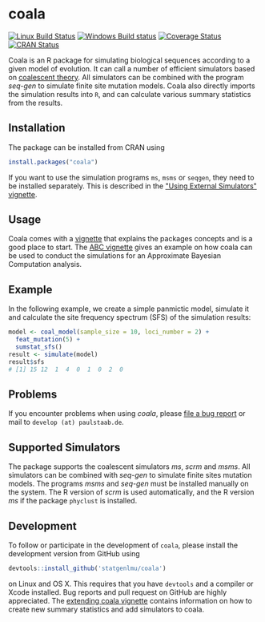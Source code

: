 coala
=====

[![Linux Build Status](https://travis-ci.org/statgenlmu/coala.png?branch=master)](https://travis-ci.org/statgenlmu/coala) 
[![Windows Build status](https://ci.appveyor.com/api/projects/status/uoduv0q64ddnqfva/branch/master?svg=true)](https://ci.appveyor.com/project/paulstaab/coala-02w83/branch/master)
[![Coverage Status](https://coveralls.io/repos/statgenlmu/coala/badge.svg?branch=master)](https://coveralls.io/r/statgenlmu/coala)
[![CRAN Status](http://www.r-pkg.org/badges/version/coala)](https://cran.r-project.org/package=coala)

Coala is an R package for simulating biological sequences according
to a given model of evolution.  It can call a number of efficient 
simulators based on
[coalescent theory](https://en.wikipedia.org/wiki/Coalescent_theory). 
All simulators can be combined with the program _seq-gen_ to simulate finite 
site mutation models. 
Coala also directly imports the simulation results into `R`, and can
calculate various summary statistics from the results.


Installation
------------

The package can be installed from CRAN using

```R
install.packages("coala")
```

If you want to use the simulation programs `ms`, `msms` or `seqgen`, 
they need to be installed separately. This is described in the 
["Using External Simulators" vignette](https://cran.r-project.org/web/packages/coala/vignettes/coala-install.html).


Usage
-----
Coala comes with a
[vignette](https://cran.r-project.org/web/packages/coala/vignettes/coala-intro.html)
that explains the packages concepts and is a good place to start.
The [ABC vignette](https://cran.r-project.org/web/packages/coala/vignettes/coala-abc.html) gives an example
on how coala can be used to conduct the simulations for an Approximate Bayesian
Computation analysis.


Example
-------
In the following example, we create a simple panmictic model, simulate it and 
calculate the site frequency spectrum (SFS) of the simulation results:

```R
model <- coal_model(sample_size = 10, loci_number = 2) +
  feat_mutation(5) +
  sumstat_sfs()
result <- simulate(model)
result$sfs
# [1] 15 12  1  4  0  1  0  2  0
```


Problems
--------
If you encounter problems when using _coala_, please 
[file a bug report](https://github.com/statgenlmu/coala/issues) or mail to
`develop (at) paulstaab.de`.


Supported Simulators
--------------------
The package supports the coalescent simulators _ms_, _scrm_ and _msms_.
All simulators can be combined with _seq-gen_ to simulate finite sites 
mutation models. The programs _msms_ and _seq-gen_ must be installed 
manually on the system. The R version of _scrm_ is used automatically,
and the R version _ms_ if the package `phyclust` is installed.


Development
-----------
To follow or participate in the development of `coala`, please install the 
development version from GitHub using

```R
devtools::install_github('statgenlmu/coala')
```

on Linux and OS X. This requires that you have `devtools` and a compiler or 
Xcode installed. Bug reports and pull request on GitHub are highly appreciated.
The [extending coala vignette](https://cran.r-project.org/web/packages/coala/vignettes/coala-extend.html)
contains information on how to create new summary statistics and add simulators
to coala.
